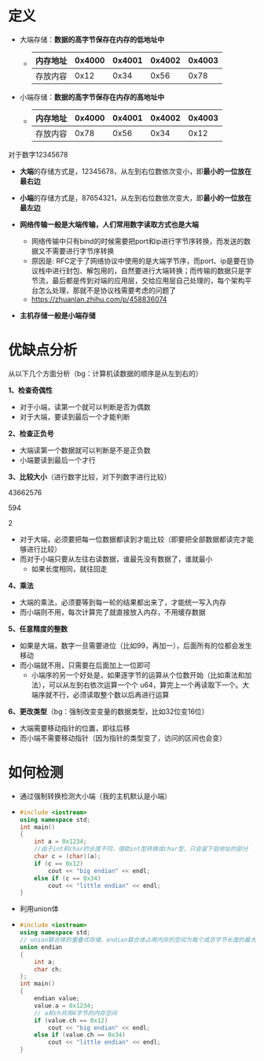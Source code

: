 # 定义

- 大端存储：**数据的高字节保存在内存的低地址中**

  - | 内存地址 | 0x4000 | 0x4001 | 0x4002 | 0x4003 |
    | -------- | ------ | ------ | ------ | ------ |
    | 存放内容 | 0x12   | 0x34   | 0x56   | 0x78   |

- 小端存储：**数据的高字节保存在内存的高地址中**

  - | 内存地址 | 0x4000 | 0x4001 | 0x4002 | 0x4003 |
    | -------- | ------ | ------ | ------ | ------ |
    | 存放内容 | 0x78   | 0x56   | 0x34   | 0x12   |



对于数字12345678

- **大端**的存储方式是，12345678，从左到右位数依次变小，即**最小的一位放在最右边**
- **小端**的存储方式是，87654321，从左到右位数依次变大，即**最小的一位放在最左边**



- **网络传输一般是大端传输，人们常用数字读取方式也是大端**
  - 网络传输中只有bind的时候需要把port和ip进行字节序转换，而发送的数据又不需要进行字节序转换
  - 原因是: RFC定于了网络协议中使用的是大端字节序，而port、ip是要在协议栈中进行封包、解包用的，自然要进行大端转换；而传输的数据只是字节流，最后都是传到对端的应用层，交给应用层自己处理的，每个架构平台怎么处理，那就不是协议栈需要考虑的问题了
  - https://zhuanlan.zhihu.com/p/458836074

- **主机存储一般是小端存储**







# 优缺点分析

从以下几个方面分析（bg：计算机读数据的顺序是从左到右的）

**1、检查奇偶性**

- 对于小端，读第一个就可以判断是否为偶数
- 对于大端，要读到最后一个才能判断



**2、检查正负号**

- 大端读第一个数据就可以判断是不是正负数
- 小端要读到最后一个才行



**3、比较大小**（进行数字比较，对下列数字进行比较）

43662576

594

2

- 对于大端，必须要把每一位数据都读到才能比较（即要把全部数据都读完才能够进行比较）
- 而对于小端只要从左往右读数据，谁最先没有数据了，谁就最小
  - 如果长度相同，就往回走




**4、乘法**

- 大端的乘法，必须要等到每一轮的结果都出来了，才能统一写入内存
- 而小端则不用，每次计算完了就直接放入内存，不用缓存数据



**5、任意精度的整数**

- 如果是大端，数字一旦需要进位（比如99，再加一），后面所有的位都会发生移动
- 而小端就不用，只需要在后面加上一位即可
  - 小端序的另一个好处是，如果逐字节的运算从个位数开始（比如乘法和加法），可以从左到右依次运算一个个 u64，算完上一个再读取下一个。大端序就不行，必须读取整个数以后再进行运算



**6、更改类型**（bg：强制改变变量的数据类型，比如32位变16位）

- 大端需要移动指针的位置，即往后移
- 而小端不需要移动指针（因为指针的类型变了，访问的区间也会变）







# 如何检测

- 通过强制转换检测大小端（我的主机默认是小端）

- ```cpp
  #include <iostream>
  using namespace std;
  int main()
  {
      int a = 0x1234;
      //由于int和char的长度不同，借助int型转换成char型，只会留下低地址的部分
      char c = (char)(a);
      if (c == 0x12)
          cout << "big endian" << endl;
      else if (c == 0x34)
          cout << "little endian" << endl;
  }
  ```



- 利用union体

- ```cpp
  #include <iostream>
  using namespace std;
  // union联合体的重叠式存储，endian联合体占用内存的空间为每个成员字节长度的最大值
  union endian
  {
      int a;
      char ch;
  };
  int main()
  {
      endian value;
      value.a = 0x1234;
      // a和ch共用4字节的内存空间
      if (value.ch == 0x12)
          cout << "big endian" << endl;
      else if (value.ch == 0x34)
          cout << "little endian" << endl;
  }
  ```